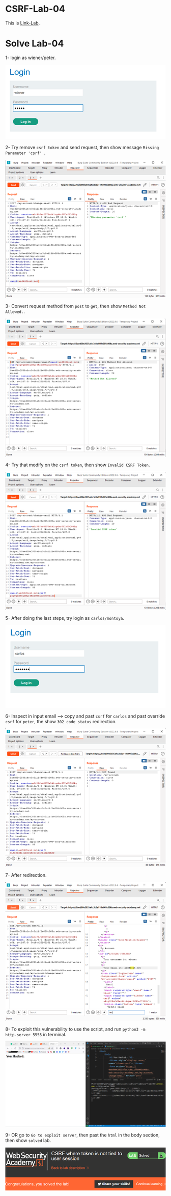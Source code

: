 # CSRF-Lab-04
This is [Link-Lab](https://portswigger.net/web-security/csrf/lab-token-not-tied-to-user-session).
<br />

# Solve Lab-04
1- login as wiener/peter.
<br />

![login-1](screenshots/1.png)
<br />

2- Try remove `csrf token` and send request, then show message `Missing Parameter 'csrf' `.
<br />

![remove-csrf](screenshots/2.png)
<br />

3- Convert request method from `post` to `get`, then show `Method Not Allowed.`.
<br />

![get-method](screenshots/3.png)
<br />

4- Try that modify on the `csrf token`, then show `Invalid CSRF Token`.
<br />

![csrf-modify](screenshots/4.png)
<br />

5- After doing the last steps, try login as `carlos/montoya`.
<br />

![login-again](screenshots/5.png)
<br />

6- Inspect in input email --> copy and past `csrf` for `carlos` and past override `csrf` for `peter`, the show `302 code status` redirection.
<br />

![redirection](screenshots/6.png)
<br />

7- After redirection.
<br />

![after](screenshots/7.png)
<br />

8- To exploit this vulnerability to use the script, and run `python3 -m http.server 5555` in terminal. 
<br />

![exploit](screenshots/8.png)
<br />

9- OR go to `Go to exploit server`, then past the `html` in the body section, then show `solved` lab.
<br />

![exploit-2](screenshots/9.png)
<br />
